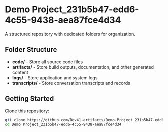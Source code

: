 # Demo Project_231b5b47-edd6-4c55-9438-aea87fce4d34
A structured repository with dedicated folders for organization.

## Folder Structure

- **code/** - Store all source code files
- **artifacts/** - Store build outputs, documentation, and other generated content
- **logs/** - Store application and system logs
- **transcripts/** - Store conversation transcripts and records

## Getting Started

Clone this repository:
```bash
git clone https://github.com/Dev41-artifacts/Demo-Project_231b5b47-edd6-4c55-9438-aea87fce4d34
cd Demo Project_231b5b47-edd6-4c55-9438-aea87fce4d34
```
